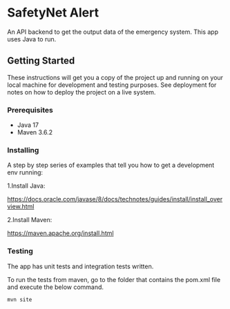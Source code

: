# SafetyNet Alert
An API backend to get the output data of the emergency system.
This app uses Java to run.

## Getting Started

These instructions will get you a copy of the project up and running on your local machine for development and testing purposes. See deployment for notes on how to deploy the project on a live system.

### Prerequisites

- Java 17
- Maven 3.6.2

### Installing

A step by step series of examples that tell you how to get a development env running:

1.Install Java:

https://docs.oracle.com/javase/8/docs/technotes/guides/install/install_overview.html

2.Install Maven:

https://maven.apache.org/install.html

### Testing

The app has unit tests and integration tests written.

To run the tests from maven, go to the folder that contains the pom.xml file and execute the below command.

`mvn site`